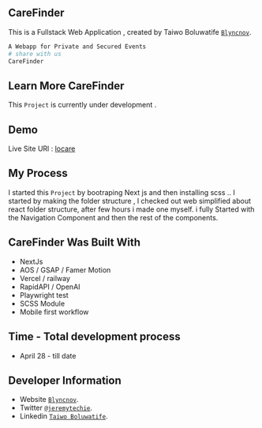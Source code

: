 ## CareFinder

This is a Fullstack Web Application , created by Taiwo Boluwatife [`Blyncnov`](https://blyncnov.com/).

```bash
A Webapp for Private and Secured Events
# share with us
CareFinder
```

## Learn More CareFinder

This `Project` is currently under development .

## Demo

Live Site URl : [locare](https://locare.vercel.app)

## My Process

I started this `Project` by bootraping Next js and then installing scss .. I started by making the folder structure , l checked out web simplified about react folder structure, after few hours i made one myself. i fully Started with the Navigation Component and then the rest of the components.

## CareFinder Was Built With

- NextJs
- AOS / GSAP / Famer Motion
- Vercel / railway
- RapidAPI / OpenAI
- Playwright test
- SCSS Module
- Mobile first workflow

## Time - Total development process

- April 28 - till date

## Developer Information

- Website [`Blyncnov`](https://pro-blyncnov.vercel.app).
- Twitter [`@jeremytechie`](https://twitter.com/jeremytechie).
- Linkedin [`Taiwo Boluwatife`](https://linkedin.com/in/blyncnov).
